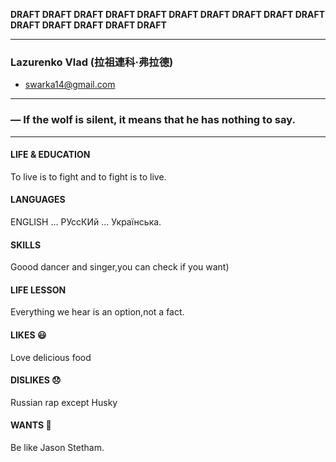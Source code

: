 **DRAFT DRAFT DRAFT DRAFT DRAFT DRAFT DRAFT DRAFT DRAFT DRAFT DRAFT DRAFT DRAFT DRAFT DRAFT**

------
### Lazurenko Vlad (拉祖連科·弗拉德)
* swarka14@gmail.com
------

### ― If the wolf is silent, it means that he has nothing to say.
------

#### LIFE & EDUCATION
To live is to fight and to fight is to live.


#### LANGUAGES
ENGLISH ... РУссКИй ... Українська.


#### SKILLS  
Goood dancer and singer,you can check if you want)


#### LIFE LESSON
Everything we hear is an option,not a fact.


#### LIKES 😃  
Love delicious food


#### DISLIKES 😞  
Russian rap except Husky

#### WANTS 🥺
Be like Jason Stetham.

